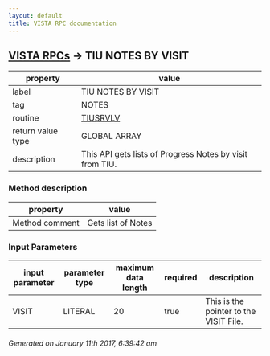 ```yaml
---
layout: default
title: VISTA RPC documentation
---
```




## [VISTA RPCs](TableOfContent.md) &#8594; TIU NOTES BY VISIT 

 property | value 
--- | --- 
 label | TIU NOTES BY VISIT
 tag | NOTES
 routine | [TIUSRVLV](http://code.osehra.org/dox/Routine_TIUSRVLV_source.html)
 return value type | GLOBAL ARRAY
 description | This API gets lists of Progress Notes by visit from TIU.


### Method description

 property | value 
--- | --- 
 Method comment | Gets list of Notes

### Input Parameters

| input parameter | parameter type | maximum data length | required | description | 
| --- | --- | --- | --- | --- | 
| VISIT | LITERAL | 20 | true | This is the pointer to the VISIT File. | 




 ###### Generated on January 11th 2017, 6:39:42 am